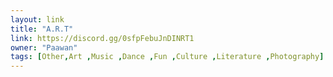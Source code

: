 ```yaml
---
layout: link
title: "A.R.T"
link: https://discord.gg/0sfpFebuJnDINRT1
owner: "Paawan"
tags: [Other,Art ,Music ,Dance ,Fun ,Culture ,Literature ,Photography]
---
```

